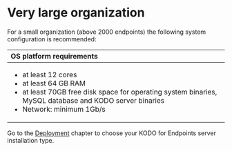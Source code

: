 # Very large organization

For a small  organization \(above 2000 endpoints\) the following system configuration is recommended:

<table>
  <thead>
    <tr>
      <th style="text-align:left">OS platform requirements</th>
    </tr>
  </thead>
  <tbody>
    <tr>
      <td style="text-align:left">
        <ul>
          <li>at least 12 cores</li>
          <li>at least 64 GB RAM</li>
          <li>at least 70GB free disk space for operating system binaries, MySQL database
            and KODO server binaries</li>
          <li>Network: minimum 1Gb/s</li>
        </ul>
      </td>
    </tr>
  </tbody>
</table>

Go to the [Deployment](../../deployment/) chapter to choose your KODO for Endpoints server installation type.

